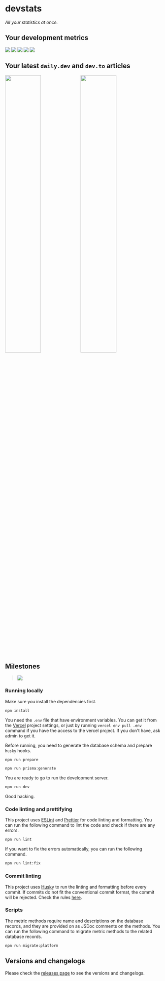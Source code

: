 # devstats

_All your statistics at once._

## Your development metrics
![](https://devstats.co/api/view/641b5deaa6550999ac4331d0)
![](https://devstats.co/api/view/641b5e30a6550999ac4331d2)
![](https://devstats.co/api/view/641b5e1aa6550999ac4331d1)
![](https://devstats.co/api/view?queryConfig%5Busername%5D=sametcodes&id=641b2efa3e90e7e555cdacd7)
![](https://devstats.co/api/view/642220d0c3f0ffcbcafd573f)

## Your latest `daily.dev` and `dev.to` articles
<img align="left" src="https://devstats.co/api/view?queryConfig%5Busername%5D=honeypot&queryConfig%5Bcount%5D=3&id=641cd30dbe50187858f7d61a" width="48%" />
<img src="https://devstats.co/api/view?queryConfig%5Busername%5D=isaacdlyman&queryConfig%5Bcount%5D=2&id=641c6e78c50c62ccdb646278" width="48%" />
<br clear="left"/>

## Milestones

> <a href="https://github.com/sametcodes/devstats/milestone/2">
> <img src="https://devstats.co/api/view/641b5dcfa6550999ac4331cf" />
> </a>

### Running locally

Make sure you install the dependencies first.

```bash
npm install
```

You need the `.env` file that have environment variables. You can get it from the [Vercel](https://vercel.com) project settings, or just by running `vercel env pull .env` command if you have the access to the vercel project. If you don't have, ask admin to get it.

Before running, you need to generate the database schema and prepare `husky` hooks.

```bash
npm run prepare
```

```bash
npm run prisma:generate
```

You are ready to go to run the development server.

```bash
npm run dev
```

Good hacking.

### Code linting and prettifying

This project uses [ESLint](https://eslint.org/) and [Prettier](https://prettier.io/) for code linting and formatting. You can run the following command to lint the code and check if there are any errors.

```bash
npm run lint
```

If you want to fix the errors automatically, you can run the following command.

```bash
npm run lint:fix
```

### Commit linting

This project uses [Husky](https://typicode.github.io/husky/#/) to run the linting and formatting before every commit. If commits do not fit the conventional commit format, the commit will be rejected. Check the rules [here](https://www.conventionalcommits.org/en/v1.0.0/#specification).

### Scripts

The metric methods require name and descriptions on the database records, and they are provided on as JSDoc comments on the methods. You can run the following command to migrate metric methods to the related database records.

```bash
npm run migrate:platform
```

## Versions and changelogs

Please check the [releases page](https://github.com/sametcodes/devstats/releases) to see the versions and changelogs.
